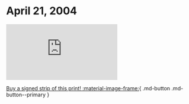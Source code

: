 # April 21, 2004

![](https://www.achewood.com/comic.php?date=04212004)

[Buy a signed strip of this print! :material-image-frame:](https://achewood-holiday-pop-up.myshopify.com/products/strip#04212004){ .md-button .md-button--primary }
